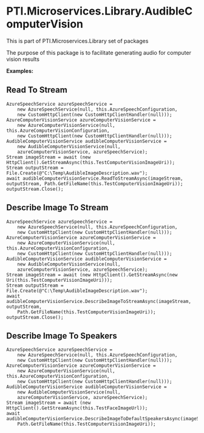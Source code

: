﻿# PTI.Microservices.Library.AudibleComputerVision

This is part of PTI.Microservices.Library set of packages

The purpose of this package is to facilitate generating audio for computer vision results

**Examples:**

## Read To Stream

    AzureSpeechService azureSpeechService =
        new AzureSpeechService(null, this.AzureSpeechConfiguration,
        new CustomHttpClient(new CustomHttpClientHandler(null)));
    AzureComputerVisionService azureComputerVisionService =
        new AzureComputerVisionService(null, this.AzureComputerVisionConfiguration,
        new CustomHttpClient(new CustomHttpClientHandler(null)));
    AudibleComputerVisionService audibleComputerVisionService =
        new AudibleComputerVisionService(null,
        azureComputerVisionService, azureSpeechService);
    Stream imageStream = await (new HttpClient().GetStreamAsync(this.TestComputerVisionImageUri));
    Stream outputStream = File.Create(@"C:\Temp\AudibleImageDescription.wav");
    await audibleComputerVisionService.ReadToStreamAsync(imageStream, outputStream, Path.GetFileName(this.TestComputerVisionImageUri));
    outputStream.Close();

## Describe Image To Stream
    AzureSpeechService azureSpeechService =
        new AzureSpeechService(null, this.AzureSpeechConfiguration,
        new CustomHttpClient(new CustomHttpClientHandler(null)));
    AzureComputerVisionService azureComputerVisionService =
        new AzureComputerVisionService(null, this.AzureComputerVisionConfiguration,
        new CustomHttpClient(new CustomHttpClientHandler(null)));
    AudibleComputerVisionService audibleComputerVisionService =
        new AudibleComputerVisionService(null,
        azureComputerVisionService, azureSpeechService);
    Stream imageStream = await (new HttpClient().GetStreamAsync(new Uri(this.TestComputerVisionImageUri)));
    Stream outputStream = File.Create(@"C:\Temp\AudibleImageDescription.wav");
    await audibleComputerVisionService.DescribeImageToStreamAsync(imageStream, outputStream,
        Path.GetFileName(this.TestComputerVisionImageUri));
    outputStream.Close();

## Describe Image To Speakers

    AzureSpeechService azureSpeechService =
        new AzureSpeechService(null, this.AzureSpeechConfiguration,
        new CustomHttpClient(new CustomHttpClientHandler(null)));
    AzureComputerVisionService azureComputerVisionService =
        new AzureComputerVisionService(null, this.AzureComputerVisionConfiguration,
        new CustomHttpClient(new CustomHttpClientHandler(null)));
    AudibleComputerVisionService audibleComputerVisionService =
        new AudibleComputerVisionService(null,
        azureComputerVisionService, azureSpeechService);
    Stream imageStream = await (new HttpClient().GetStreamAsync(this.TestFaceImageUrl));
    await audibleComputerVisionService.DescribeImageToDefaultSpeakersAsync(imageStream,
        Path.GetFileName(this.TestComputerVisionImageUri));